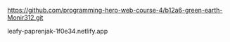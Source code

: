 https://github.com/programming-hero-web-course-4/b12a6-green-earth-Monir312.git


leafy-paprenjak-1f0e34.netlify.app